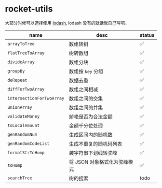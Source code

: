 # rocket-utils

大部分时候可以选择使用 [lodash](https://www.lodashjs.com/), lodash 没有的就话就自己写吧。

| name                      | desc                         | status |
| ------------------------- | ---------------------------- | ------ |
| `arrayToTree`             | 数组转树                     | ✅     |
| `flatTreeToArray`         | 树转数组                     | ✅     |
| `divideArray`             | 数组分块                     | ✅     |
| `groupBy`                 | 数组按 `key` 分组            | ✅     |
| `deRepeat`                | 数据去重                     | ✅     |
| `diffForTwoArray`         | 数组之间相减                 | ✅     |
| `intersectionForTwoArray` | 数组之间的交集               | ✅     |
| `unionArray`              | 数组之间的并集               | ✅     |
| `validateMoney`           | 娇艳是否为合法金额           | ✅     |
| `toLocalAmount`           | 金额千分位处理               | ✅     |
| `genRandomNum`            | 生成区间内的随机数           | ✅     |
| `genRandomCodeList`       | 生成不重复的随机码列表       | ✅     |
| `formatStrToHump`         | 装字符串下划线转驼峰         | ✅     |
| `toHump`                  | 将 JSON 对象格式化为驼峰模式 | ✅     |
| `searchTree`              | 树的搜索                     | todo   |
